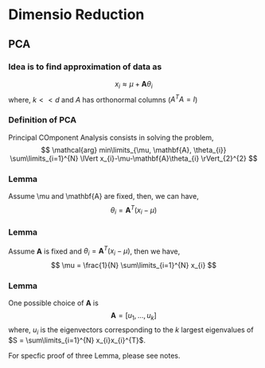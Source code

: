 # Dimensio Reduction
## PCA
### Idea is to find approximation of data as
$$
x_{i} \approx \mu + \mathbf{A}\theta_{i}
$$
where, $k<<d$ and $A$ has orthonormal columns ($A^TA = I$)

### Definition of PCA
Principal COmponent Analysis consists in solving the problem,
$$
\mathcal{arg} min\limits_{\mu, \mathbf{A}, \theta_{i}} \sum\limits_{i=1}^{N} \lVert x_{i}-\mu-\mathbf{A}\theta_{i} \rVert_{2}^{2}
$$

### Lemma
Assume \mu and \mathbf{A} are fixed, then, we can have,
$$
\theta_{i} = \mathbf{A}^T (x_{i} - \mu)
$$

### Lemma
Assume $\mathbf{A}$ is fixed and $\theta_{i} = \mathbf{A}^{T}(x_{i}-\mu)$, then we have,
$$
\mu = \frac{1}{N} \sum\limits_{i=1}^{N} x_{i}
$$

### Lemma
One possible choice of $\mathbf{A}$ is 
$$
\mathbf{A} = [u_{1},\ldots, u_{k}]
$$
where, $u_{i}$ is the eigenvectors corresponding to the $k$ largest eigenvalues of $S = \sum\limits_{i=1}^{N} x_{i}x_{i}^{T}$.

For specfic proof of three Lemma, please see notes.
